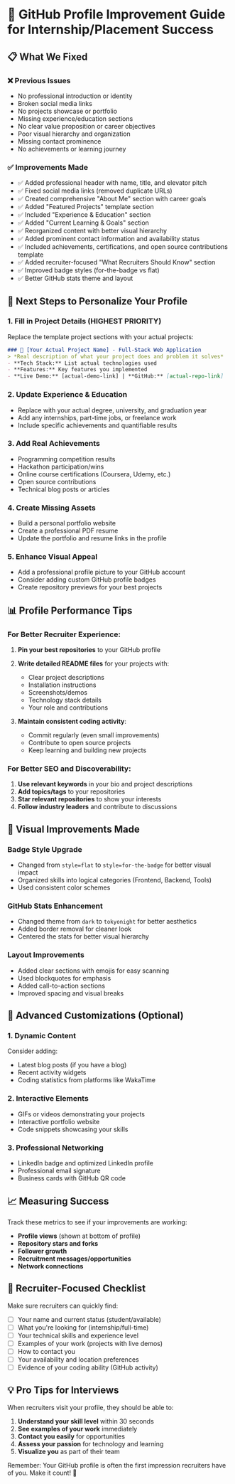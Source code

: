 # 🚀 GitHub Profile Improvement Guide for Internship/Placement Success

## 📋 What We Fixed

### ❌ Previous Issues
- No professional introduction or identity
- Broken social media links  
- No projects showcase or portfolio
- Missing experience/education sections
- No clear value proposition or career objectives
- Poor visual hierarchy and organization
- Missing contact prominence
- No achievements or learning journey

### ✅ Improvements Made
- ✅ Added professional header with name, title, and elevator pitch
- ✅ Fixed social media links (removed duplicate URLs)
- ✅ Created comprehensive "About Me" section with career goals
- ✅ Added "Featured Projects" template section
- ✅ Included "Experience & Education" section
- ✅ Added "Current Learning & Goals" section
- ✅ Reorganized content with better visual hierarchy
- ✅ Added prominent contact information and availability status
- ✅ Included achievements, certifications, and open source contributions template
- ✅ Added recruiter-focused "What Recruiters Should Know" section
- ✅ Improved badge styles (for-the-badge vs flat)
- ✅ Better GitHub stats theme and layout

## 🎯 Next Steps to Personalize Your Profile

### 1. **Fill in Project Details** (HIGHEST PRIORITY)
Replace the template project sections with your actual projects:
```markdown
### 🌟 [Your Actual Project Name] - Full-Stack Web Application
> *Real description of what your project does and problem it solves*
- **Tech Stack:** List actual technologies used
- **Features:** Key features you implemented
- **Live Demo:** [actual-demo-link] | **GitHub:** [actual-repo-link]
```

### 2. **Update Experience & Education**
- Replace with your actual degree, university, and graduation year
- Add any internships, part-time jobs, or freelance work
- Include specific achievements and quantifiable results

### 3. **Add Real Achievements**
- Programming competition results
- Hackathon participation/wins
- Online course certifications (Coursera, Udemy, etc.)
- Open source contributions
- Technical blog posts or articles

### 4. **Create Missing Assets**
- Build a personal portfolio website
- Create a professional PDF resume
- Update the portfolio and resume links in the profile

### 5. **Enhance Visual Appeal**
- Add a professional profile picture to your GitHub account
- Consider adding custom GitHub profile badges
- Create repository previews for your best projects

## 📊 Profile Performance Tips

### For Better Recruiter Experience:
1. **Pin your best repositories** to your GitHub profile
2. **Write detailed README files** for your projects with:
   - Clear project descriptions
   - Installation instructions
   - Screenshots/demos
   - Technology stack details
   - Your role and contributions

3. **Maintain consistent coding activity**:
   - Commit regularly (even small improvements)
   - Contribute to open source projects
   - Keep learning and building new projects

### For Better SEO and Discoverability:
1. **Use relevant keywords** in your bio and project descriptions
2. **Add topics/tags** to your repositories
3. **Star relevant repositories** to show your interests
4. **Follow industry leaders** and contribute to discussions

## 🎨 Visual Improvements Made

### Badge Style Upgrade
- Changed from `style=flat` to `style=for-the-badge` for better visual impact
- Organized skills into logical categories (Frontend, Backend, Tools)
- Used consistent color schemes

### GitHub Stats Enhancement
- Changed theme from `dark` to `tokyonight` for better aesthetics
- Added border removal for cleaner look
- Centered the stats for better visual hierarchy

### Layout Improvements
- Added clear sections with emojis for easy scanning
- Used blockquotes for emphasis
- Added call-to-action sections
- Improved spacing and visual breaks

## 🚀 Advanced Customizations (Optional)

### 1. **Dynamic Content**
Consider adding:
- Latest blog posts (if you have a blog)
- Recent activity widgets
- Coding statistics from platforms like WakaTime

### 2. **Interactive Elements**
- GIFs or videos demonstrating your projects
- Interactive portfolio website
- Code snippets showcasing your skills

### 3. **Professional Networking**
- LinkedIn badge and optimized LinkedIn profile
- Professional email signature
- Business cards with GitHub QR code

## 📈 Measuring Success

Track these metrics to see if your improvements are working:
- **Profile views** (shown at bottom of profile)
- **Repository stars and forks**
- **Follower growth**
- **Recruitment messages/opportunities**
- **Network connections**

## 🎯 Recruiter-Focused Checklist

Make sure recruiters can quickly find:
- [ ] Your name and current status (student/available)
- [ ] What you're looking for (internship/full-time)
- [ ] Your technical skills and experience level
- [ ] Examples of your work (projects with live demos)
- [ ] How to contact you
- [ ] Your availability and location preferences
- [ ] Evidence of your coding ability (GitHub activity)

## 💡 Pro Tips for Interviews

When recruiters visit your profile, they should be able to:
1. **Understand your skill level** within 30 seconds
2. **See examples of your work** immediately
3. **Contact you easily** for opportunities
4. **Assess your passion** for technology and learning
5. **Visualize you** as part of their team

Remember: Your GitHub profile is often the first impression recruiters have of you. Make it count! 🌟